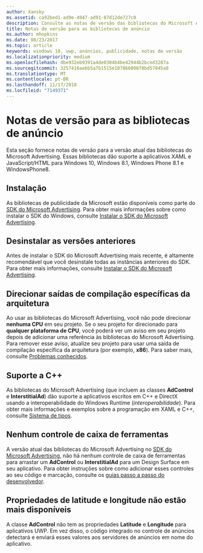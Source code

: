```yaml
---
author: Xansky
ms.assetid: ca92bed1-ad9e-4947-ad91-87d12de727c0
description: Consulte as notas de versão das bibliotecas do Microsoft Advertising.
title: Notas de versão para as bibliotecas de anúncio
ms.author: mhopkins
ms.date: 08/23/2017
ms.topic: article
keywords: windows 10, uwp, anúncios, publicidade, notas de versão
ms.localizationpriority: medium
ms.openlocfilehash: dbe932eb9391a4de0304b4be42944b2bced3287a
ms.sourcegitcommit: 3257416aebb5a7b1515e107866806f8bd57845a8
ms.translationtype: MT
ms.contentlocale: pt-BR
ms.lasthandoff: 11/17/2018
ms.locfileid: "7149371"
---
```

# <a name="release-notes-for-the-advertising-libraries"></a>Notas de versão para as bibliotecas de anúncio




Esta seção fornece notas de versão para a versão atual das bibliotecas do Microsoft Advertising. Essas bibliotecas dão suporte a aplicativos XAML e JavaScript/HTML para Windows 10, Windows 8.1, Windows Phone 8.1 e WindowsPhone8.

## <a name="installation"></a>Instalação


As bibliotecas de publicidade da Microsoft estão disponíveis como parte do [SDK do Microsoft Advertising](http://aka.ms/ads-sdk-uwp). Para obter mais informações sobre como instalar o SDK do Windows, consulte [Instalar o SDK do Microsoft Advertising](install-the-microsoft-advertising-libraries.md).

## <a name="uninstall-previous-versions"></a>Desinstalar as versões anteriores

Antes de instalar o SDK do Microsoft Advertising mais recente, é altamente recomendável que você desinstale todas as instâncias anteriores do SDK. Para obter mais informações, consulte [Instalar o SDK do Microsoft Advertising](install-the-microsoft-advertising-libraries.md).

## <a name="target-architecture-specific-build-outputs"></a>Direcionar saídas de compilação específicas da arquitetura

Ao usar as bibliotecas do Microsoft Advertising, você não pode direcionar **nenhuma CPU** em seu projeto. Se o seu projeto for direcionado para **qualquer plataforma de CPU**, você poderá ver um aviso em seu projeto depois de adicionar uma referência às bibliotecas do Microsoft Advertising. Para remover esse aviso, atualize seu projeto para usar uma saída de compilação específica da arquitetura (por exemplo, **x86**). Para saber mais, consulte [Problemas conhecidos](known-issues-for-the-advertising-libraries.md).

## <a name="c-support"></a>Suporte a C++

As bibliotecas do Microsoft Advertising (que incluem as classes **AdControl** e **InterstitialAd**) dão suporte a aplicativos escritos em C++ e DirectX usando a interoperabilidade do Windows Runtime (*interoperabilidade*). Para obter mais informações e exemplos sobre a programação em XAML e C++, consulte [Sistema de tipos](https://docs.microsoft.com/cpp/cppcx/type-system-c-cx).

## <a name="no-toolbox-control"></a>Nenhum controle de caixa de ferramentas

A versão atual das bibliotecas do Microsoft Advertising no [SDK do Microsoft Advertising](http://aka.ms/ads-sdk-uwp), não há nenhum controle de caixa de ferramentas para arrastar um **AdControl** ou **InterstitialAd** para um Design Surface em seu aplicativo. Para obter instruções sobre como adicionar esses controles ao seu código e marcação, consulte os [guias passo a passo do desenvolvedor](developer-walkthroughs.md).

## <a name="latitude-and-longitude-properties-no-longer-available"></a>Propriedades de latitude e longitude não estão mais disponíveis

A classe **AdControl** não tem as propriedades **Latitude** e **Longitude** para aplicativos UWP. Em vez disso, o código integrado no controle de anúncios detectará e enviará esses valores aos servidores de anúncios em nome do aplicativo.


 

 

